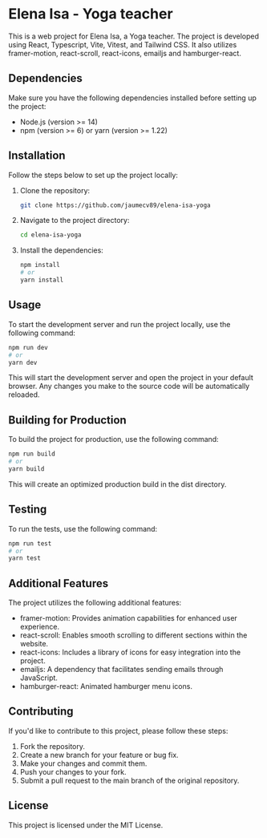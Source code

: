# Elena Isa - Yoga teacher

This is a web project for Elena Isa, a Yoga teacher. The project is developed using React, Typescript, Vite, Vitest, and Tailwind CSS. It also utilizes framer-motion, react-scroll, react-icons, emailjs and hamburger-react.

## Dependencies

Make sure you have the following dependencies installed before setting up the project:

-   Node.js (version >= 14)
-   npm (version >= 6) or yarn (version >= 1.22)

## Installation

Follow the steps below to set up the project locally:

1. Clone the repository:

    ```bash
    git clone https://github.com/jaumecv89/elena-isa-yoga
    ```

2. Navigate to the project directory:

    ```bash
    cd elena-isa-yoga
    ```

3. Install the dependencies:

    ```bash
    npm install
    # or
    yarn install
    ```

## Usage

To start the development server and run the project locally, use the following command:

```bash
npm run dev
# or
yarn dev
```

This will start the development server and open the project in your default browser. Any changes you make to the source code will be automatically reloaded.

## Building for Production

To build the project for production, use the following command:

```bash
npm run build
# or
yarn build
```

This will create an optimized production build in the dist directory.

## Testing

To run the tests, use the following command:

```bash
npm run test
# or
yarn test
```

## Additional Features

The project utilizes the following additional features:

-   framer-motion: Provides animation capabilities for enhanced user experience.
-   react-scroll: Enables smooth scrolling to different sections within the website.
-   react-icons: Includes a library of icons for easy integration into the project.
-   emailjs: A dependency that facilitates sending emails through JavaScript.
-   hamburger-react: Animated hamburger menu icons.

## Contributing

If you'd like to contribute to this project, please follow these steps:

1. Fork the repository.
2. Create a new branch for your feature or bug fix.
3. Make your changes and commit them.
4. Push your changes to your fork.
5. Submit a pull request to the main branch of the original repository.

## License

This project is licensed under the MIT License.
